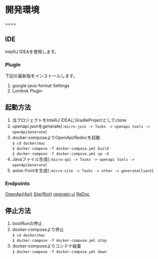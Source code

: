 # 開発環境
====

## IDE

IntelliJ IDEAを使用します。

### Plugin

下記の最新版をインストールします。

1. google-java-format Settings
1. Lombok Plugin

## 起動方法

1. 当プロジェクトをIntelliJ IDEAにGradleProjectとしてclone
1. openapi.jsonをgenerate(`:micro-join -> Tasks -> openapi tools -> openApiGenerate`)
1. docker-composeよりOpenApi/Redocを起動  
   `$ cd docker/mac`  
   `$ docker-compose -f docker-compose.yml build`  
   `$ docker-compose -f docker-compose.yml up -d`
1. Javaファイル生成(`:micro-api -> Tasks -> openapi tools -> openApiGenerate`)
1. axios-frontを生成(`:micro-site -> Tasks -> other -> generateClient`)

### Endpoints

[OpenApi(Api)][]
[Site(Riot)][]
[openapi-ui][]
[ReDoc][]

## 停止方法

1. bootRunの停止
1. docker-composeより停止  
   `$ cd docker/mac`  
   `$ docker-compose -f docker-compose.yml stop`
1. docker-composeよりコンテナ破棄  
   `$ docker-compose -f docker-compose.yml down`

[OpenApi(Api)]: http://localhost:9001/CatCafeApi/swagger-ui.html            "OpenApi(Api)"

[Site(Riot)]: http://localhost:9011/CatCafeSite/                            "Site(Riot)"

[OpenApi-UI]: http://localhost:8002/                                        "openapi-ui"

[ReDoc]: http://localhost:8081                                              "ReDoc"